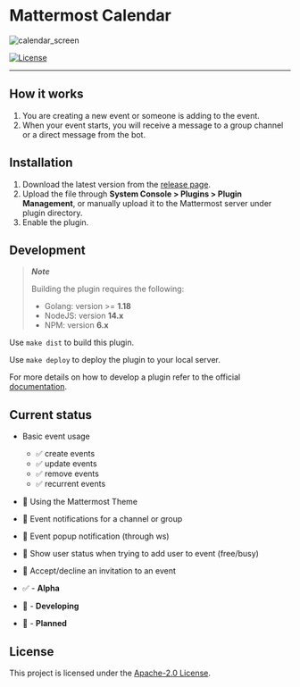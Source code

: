 # Mattermost Calendar

![calendar_screen](https://user-images.githubusercontent.com/22306239/216053931-14c285d0-5bfb-4337-a085-d7bca89b67d7.png)

[![License](https://img.shields.io/badge/License-Apache%202.0-blue.svg)](https://opensource.org/licenses/Apache-2.0)

---

## How it works

1. You are creating a new event or someone is adding to the event.
2. When your event starts, you will receive a message to a group channel or a direct message from the bot.

## Installation

1. Download the latest version from the [release page](https://github.com/dmitrijkir/mattermost-plugin-calendar/releases).
2. Upload the file through **System Console > Plugins > Plugin Management**, or manually upload it to the Mattermost server under plugin directory.
3. Enable the plugin.


## Development

> **_Note_**
>
> Building the plugin requires the following:
> - Golang: version >= **1.18**
> - NodeJS: version **14.x**
> - NPM: version **6.x**

Use ```make dist``` to build this plugin.

Use `make deploy` to deploy the plugin to your local server.

For more details on how to develop a plugin refer to the official [documentation](https://developers.mattermost.com/extend/plugins/).

## Current status

- Basic event usage
  - ✅ create events
  - ✅ update events
  - ✅ remove events
  - ✅ recurrent events
- 🚧 Using the Mattermost Theme
- 🚧 Event notifications for a channel or group
- 📌 Event popup notification (through ws)
- 📌 Show user status when trying to add user to event (free/busy)
- 📌 Accept/decline an invitation to an event


- ✅ - **Alpha**
- 🚧 - **Developing**
- 📌 - **Planned**

## License

This project is licensed under the [Apache-2.0 License](LICENSE).
